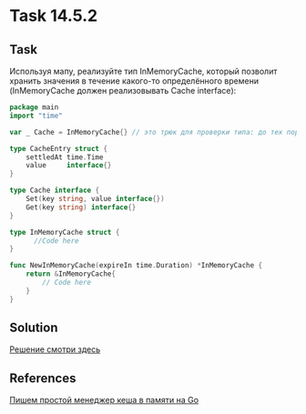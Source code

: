 # Task 14.5.2

## Task
Используя мапу, реализуйте тип InMemoryCache, который позволит хранить значения в 
течение какого-то определённого времени (InMemoryCache должен реализовывать Cache interface):
```go
package main
import "time"

var _ Cache = InMemoryCache{} // это трюк для проверки типа: до тех пор пока InMemoryCache не будет реализовывать интерфейс Cache, программа не запустится

type CacheEntry struct {
	settledAt time.Time
	value     interface{}
}

type Cache interface {
	Set(key string, value interface{})
	Get(key string) interface{}
}

type InMemoryCache struct {
      //Code here
}

func NewInMemoryCache(expireIn time.Duration) *InMemoryCache {
	return &InMemoryCache{
		// Code here
	}
}
```

## Solution

[Решение смотри здесь](https://github.com/MoJIoToK/learning_go/tree/master/module14/memorycache)

## References

[Пишем простой менеджер кеша в памяти на Go](https://habr.com/ru/articles/359078/)